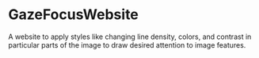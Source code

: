 # GazeFocusWebsite
A website to apply styles like changing line density, colors, and contrast in particular parts of the image to draw desired attention to image features.
